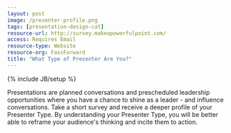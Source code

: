 ```yaml
---
layout: post
image: /presenter-profile.png
tags: [presentation-design-cat]
resource-url: http://survey.makeapowerfulpoint.com/
access: Requires Email
resource-type: Website
resource-org: FassForward
title: "What Type of Presenter Are You?"
---
```

{% include JB/setup %}

Presentations are planned conversations and prescheduled leadership opportunities where you have a chance to shine as a leader - and influence conversations. Take a short survey and receive a deeper profile of your Presenter Type. By understanding your Presenter Type, you will be better able to reframe your audience's thinking and incite them to action.
